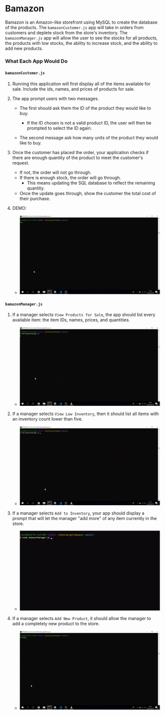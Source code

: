 # Bamazon

Bamazon is an Amazon-like storefront using MySQL to create the database of the products. The `bamazonCustomer.js` app will take in orders from customers and deplete stock from the store's inventory. The `bamazonManager.js` app will allow the user to see the stocks for all products, the products with low stocks, the ability to increase stock, and the ability to add new products. 

### What Each App Would Do

#### `bamazonCustomer.js`

1. Running this application will first display all of the items available for sale. Include the ids, names, and prices of products for sale.

2. The app  prompt users with two messages.

   * The first should ask them the ID of the product they would like to buy.
        * If the ID chosen is not a valid product ID, the user will then be prompted to select the ID again.

   * The second message ask how many units of the product they would like to buy.

3. Once the customer has placed the order, your application checks if there are enough quantity of the product to meet the customer's request.

   * If not, the order will not go through.
   * If there is enough stock, the order will go through.
       * This means updating the SQL database to reflect the remaining quantity.
   * Once the update goes through, show the customer the total cost of their purchase.

4. DEMO:
    * <img src="./images/bamazonCustomer.gif">


#### `bamazonManager.js`
     
1. If a manager selects `View Products for Sale`, the app should list every available item: the item IDs, names, prices, and quantities.
    *  <img src="./images/bamazonManager1.gif">

2. If a manager selects `View Low Inventory`, then it should list all items with an inventory count lower than five.
    *  <img src="./images/bamazonManager2.gif">

3. If a manager selects `Add to Inventory`, your app should display a prompt that will let the manager "add more" of any item currently in the store.
    *  <img src="./images/bamazonManager3.gif">

4. If a manager selects `Add New Product`, it should allow the manager to add a completely new product to the store.
    *  <img src="./images/bamazonManager4.gif">
